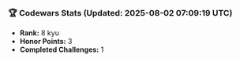 ### 🏆 Codewars Stats (Updated: 2025-08-02 07:09:19 UTC)

- **Rank:** 8 kyu
- **Honor Points:** 3
- **Completed Challenges:** 1
